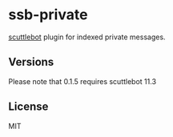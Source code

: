 # ssb-private

[scuttlebot](http://scuttlebutt.nz/) plugin for indexed private messages.

## Versions

Please note that 0.1.5 requires scuttlebot 11.3

## License

MIT
